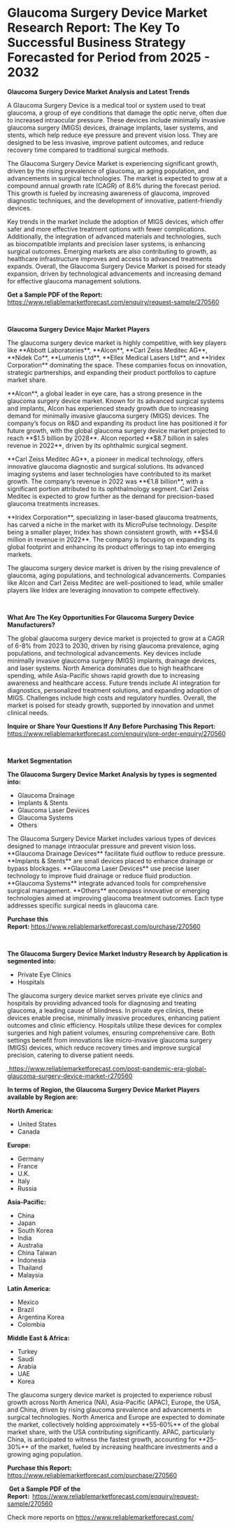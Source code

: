 <p><h1>Glaucoma Surgery Device Market Research Report: The Key To Successful Business Strategy Forecasted for Period from 2025 - 2032</h1></p><p><strong>Glaucoma Surgery Device Market Analysis and Latest Trends</strong></p>
<p><p>A Glaucoma Surgery Device is a medical tool or system used to treat glaucoma, a group of eye conditions that damage the optic nerve, often due to increased intraocular pressure. These devices include minimally invasive glaucoma surgery (MIGS) devices, drainage implants, laser systems, and stents, which help reduce eye pressure and prevent vision loss. They are designed to be less invasive, improve patient outcomes, and reduce recovery time compared to traditional surgical methods.</p><p>The Glaucoma Surgery Device Market is experiencing significant growth, driven by the rising prevalence of glaucoma, an aging population, and advancements in surgical technologies. The market is expected to grow at a compound annual growth rate (CAGR) of 8.6% during the forecast period. This growth is fueled by increasing awareness of glaucoma, improved diagnostic techniques, and the development of innovative, patient-friendly devices.</p><p>Key trends in the market include the adoption of MIGS devices, which offer safer and more effective treatment options with fewer complications. Additionally, the integration of advanced materials and technologies, such as biocompatible implants and precision laser systems, is enhancing surgical outcomes. Emerging markets are also contributing to growth, as healthcare infrastructure improves and access to advanced treatments expands. Overall, the Glaucoma Surgery Device Market is poised for steady expansion, driven by technological advancements and increasing demand for effective glaucoma management solutions.</p></p>
<p><strong>Get a Sample PDF of the Report:&nbsp;</strong> <a href="https://www.reliablemarketforecast.com/enquiry/request-sample/270560?utm_campaign=1080&utm_medium=2&utm_source=Github&utm_content=ia&utm_term=21012025&utm_id=glaucoma-surgery-device">https://www.reliablemarketforecast.com/enquiry/request-sample/270560</a></p>
<p>&nbsp;</p>
<p><strong>Glaucoma Surgery Device Major Market Players</strong></p>
<p><p>The glaucoma surgery device market is highly competitive, with key players like **Abbott Laboratories**, **Alcon**, **Carl Zeiss Meditec AG**, **Nidek Co**, **Lumenis Ltd**, **Ellex Medical Lasers Ltd**, and **Iridex Corporation** dominating the space. These companies focus on innovation, strategic partnerships, and expanding their product portfolios to capture market share.</p><p>**Alcon**, a global leader in eye care, has a strong presence in the glaucoma surgery device market. Known for its advanced surgical systems and implants, Alcon has experienced steady growth due to increasing demand for minimally invasive glaucoma surgery (MIGS) devices. The company’s focus on R&D and expanding its product line has positioned it for future growth, with the global glaucoma surgery device market projected to reach **$1.5 billion by 2028**. Alcon reported **$8.7 billion in sales revenue in 2022**, driven by its ophthalmic surgical segment.</p><p>**Carl Zeiss Meditec AG**, a pioneer in medical technology, offers innovative glaucoma diagnostic and surgical solutions. Its advanced imaging systems and laser technologies have contributed to its market growth. The company’s revenue in 2022 was **€1.8 billion**, with a significant portion attributed to its ophthalmology segment. Carl Zeiss Meditec is expected to grow further as the demand for precision-based glaucoma treatments increases.</p><p>**Iridex Corporation**, specializing in laser-based glaucoma treatments, has carved a niche in the market with its MicroPulse technology. Despite being a smaller player, Iridex has shown consistent growth, with **$54.6 million in revenue in 2022**. The company is focusing on expanding its global footprint and enhancing its product offerings to tap into emerging markets.</p><p>The glaucoma surgery device market is driven by the rising prevalence of glaucoma, aging populations, and technological advancements. Companies like Alcon and Carl Zeiss Meditec are well-positioned to lead, while smaller players like Iridex are leveraging innovation to compete effectively.</p></p>
<p>&nbsp;</p>
<p><strong>What Are The Key Opportunities For Glaucoma Surgery Device Manufacturers?</strong></p>
<p><p>The global glaucoma surgery device market is projected to grow at a CAGR of 6-8% from 2023 to 2030, driven by rising glaucoma prevalence, aging populations, and technological advancements. Key devices include minimally invasive glaucoma surgery (MIGS) implants, drainage devices, and laser systems. North America dominates due to high healthcare spending, while Asia-Pacific shows rapid growth due to increasing awareness and healthcare access. Future trends include AI integration for diagnostics, personalized treatment solutions, and expanding adoption of MIGS. Challenges include high costs and regulatory hurdles. Overall, the market is poised for steady growth, supported by innovation and unmet clinical needs.</p></p>
<p><strong>Inquire or Share Your Questions If Any Before Purchasing This Report:</strong> <a href="https://www.reliablemarketforecast.com/enquiry/pre-order-enquiry/270560?utm_campaign=1080&utm_medium=2&utm_source=Github&utm_content=ia&utm_term=21012025&utm_id=glaucoma-surgery-device">https://www.reliablemarketforecast.com/enquiry/pre-order-enquiry/270560</a></p>
<p>&nbsp;</p>
<p><strong>Market Segmentation</strong></p>
<p><strong>The Glaucoma Surgery Device Market Analysis by types is segmented into:</strong></p>
<p><ul><li>Glaucoma Drainage</li><li>Implants & Stents</li><li>Glaucoma Laser Devices</li><li>Glaucoma Systems</li><li>Others</li></ul></p>
<p><p>The Glaucoma Surgery Device Market includes various types of devices designed to manage intraocular pressure and prevent vision loss. **Glaucoma Drainage Devices** facilitate fluid outflow to reduce pressure. **Implants & Stents** are small devices placed to enhance drainage or bypass blockages. **Glaucoma Laser Devices** use precise laser technology to improve fluid drainage or reduce fluid production. **Glaucoma Systems** integrate advanced tools for comprehensive surgical management. **Others** encompass innovative or emerging technologies aimed at improving glaucoma treatment outcomes. Each type addresses specific surgical needs in glaucoma care.</p></p>
<p><strong>Purchase this Report:&nbsp;</strong><a href="https://www.reliablemarketforecast.com/purchase/270560?utm_campaign=1080&utm_medium=2&utm_source=Github&utm_content=ia&utm_term=21012025&utm_id=glaucoma-surgery-device">https://www.reliablemarketforecast.com/purchase/270560</a></p>
<p>&nbsp;</p>
<p><strong>The Glaucoma Surgery Device Market Industry Research by Application is segmented into:</strong></p>
<p><ul><li>Private Eye Clinics</li><li>Hospitals</li></ul></p>
<p><p>The glaucoma surgery device market serves private eye clinics and hospitals by providing advanced tools for diagnosing and treating glaucoma, a leading cause of blindness. In private eye clinics, these devices enable precise, minimally invasive procedures, enhancing patient outcomes and clinic efficiency. Hospitals utilize these devices for complex surgeries and high patient volumes, ensuring comprehensive care. Both settings benefit from innovations like micro-invasive glaucoma surgery (MIGS) devices, which reduce recovery times and improve surgical precision, catering to diverse patient needs.</p></p>
<p><a href="https://www.reliablemarketforecast.com/post-pandemic-era-global-glaucoma-surgery-device-market-r270560?utm_campaign=1080&utm_medium=2&utm_source=Github&utm_content=ia&utm_term=21012025&utm_id=glaucoma-surgery-device">&nbsp;https://www.reliablemarketforecast.com/post-pandemic-era-global-glaucoma-surgery-device-market-r270560</a></p>
<p><strong>In terms of Region, the Glaucoma Surgery Device Market Players available by Region are:</strong></p>
<p>
    <p> <strong> North America: </strong>
        <ul>
            <li>United States</li>
            <li>Canada</li>
        </ul>
        </p> 
    <p> <strong> Europe: </strong>
        <ul>
            <li>Germany</li>
            <li>France</li>
            <li>U.K.</li>
            <li>Italy</li>
            <li>Russia</li>
        </ul>
        </p> 
    <p> <strong> Asia-Pacific: </strong>
        <ul>
            <li>China</li>
            <li>Japan</li>
            <li>South Korea</li>
            <li>India</li>
            <li>Australia</li>
            <li>China Taiwan</li>
            <li>Indonesia</li>
            <li>Thailand</li>
            <li>Malaysia</li>
        </ul>
        </p> 
    <p> <strong> Latin America: </strong>
        <ul>
            <li>Mexico</li>
            <li>Brazil</li>
            <li>Argentina Korea</li>
            <li>Colombia</li>
        </ul>
        </p> 
    <p> <strong> Middle East & Africa: </strong>
        <ul>
            <li>Turkey</li>
            <li>Saudi</li>
            <li>Arabia</li>
            <li>UAE</li>
            <li>Korea</li>
        </ul>
    </p>
    </p>
<p><p>The glaucoma surgery device market is projected to experience robust growth across North America (NA), Asia-Pacific (APAC), Europe, the USA, and China, driven by rising glaucoma prevalence and advancements in surgical technologies. North America and Europe are expected to dominate the market, collectively holding approximately **55-60%** of the global market share, with the USA contributing significantly. APAC, particularly China, is anticipated to witness the fastest growth, accounting for **25-30%** of the market, fueled by increasing healthcare investments and a growing aging population.</p></p>
<p><strong>Purchase this Report: </strong><a href="https://www.reliablemarketforecast.com/purchase/270560?utm_campaign=1080&utm_medium=2&utm_source=Github&utm_content=ia&utm_term=21012025&utm_id=glaucoma-surgery-device">https://www.reliablemarketforecast.com/purchase/270560</a></p>
<p>&nbsp;<strong>Get a Sample PDF of the Report:&nbsp;&nbsp;</strong><a href="https://www.reliablemarketforecast.com/enquiry/request-sample/270560?utm_campaign=1080&utm_medium=2&utm_source=Github&utm_content=ia&utm_term=21012025&utm_id=glaucoma-surgery-device">https://www.reliablemarketforecast.com/enquiry/request-sample/270560</a></p>
<p><strong></strong></p>
<p>Check more reports on <a href="https://www.reliablemarketforecast.com/?utm_campaign=1080&utm_medium=2&utm_source=Github&utm_content=ia&utm_term=21012025&utm_id=glaucoma-surgery-device">https://www.reliablemarketforecast.com/</a></p>